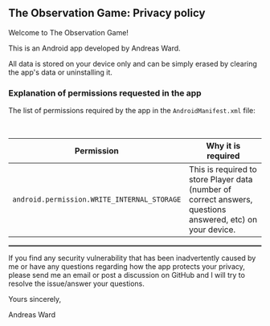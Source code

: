 ## The Observation Game: Privacy policy

Welcome to The Observation Game!

This is an Android app developed by Andreas Ward.

All data is stored on your device only and can be simply erased by clearing the app's data or uninstalling it.

### Explanation of permissions requested in the app

The list of permissions required by the app in the `AndroidManifest.xml` file:

<br/>

| Permission | Why it is required |
| :---: | --- |
| `android.permission.WRITE_INTERNAL_STORAGE` | This is required to store Player data (number of correct answers, questions answered, etc) on your device. |

 <hr style="border:1px solid gray">

If you find any security vulnerability that has been inadvertently caused by me or have any questions regarding how the app protects your privacy, please send me an email or post a discussion on GitHub and I will try to resolve the issue/answer your questions.

Yours sincerely,

Andreas Ward
